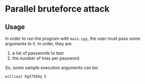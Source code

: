 # Parallel bruteforce attack

## Usage
In order to run the program with ```main.cpp```, the user must pass some arguments to it. In order, they are

1. a list of passwords to test
2. the number of tries per password 

So, some sample execution arguments can be:
```
williazz Kg575EAq 5
```
